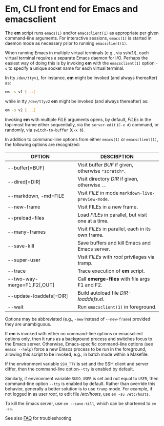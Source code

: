 # Em, CLI front end for Emacs and emacsclient
The __em__ script runs `emacs(1)` and/or `emacsclient(1)` as appropriate per
given command-line arguments. For interactive sessions, `emacs(1)` is
started in daemon mode as necessary prior to running `emacsclient(1)`.

When running Emacs in multiple virtual terminals (e.g., via ssh(1)),
each virtual terminal requires a separate Emacs daemon for I/O.
Perhaps the easiest way of doing this is by invoking __em__ with the
`emacsclient(1)` option `-s` to specify a unique socket name for each
virtual terminal.

In tty `/dev/ttyv1`, for instance, __em__ might be invoked (and
always thereafter) as:
```bash
em -s v1 [...]
```

while in tty `/dev/ttyv2` __em__ might be invoked (and always
thereafter) as:
```bash
em -s v2 [...]
```

Invoking __em__ with multiple _FILE_ arguments opens, by default,
_FILEs_ in the top-most frame either sequentially, via the
`server-edit` (`C-x #`) command, or randomly, via `switch-to-buffer`
(`C-x b`).

In addition to command-line options from either `emacs(1)` or `emacsclient(1)`,
the following options are recognized:

  OPTION                      | DESCRIPTION
  -----------------------     |------------
  --buffer[=BUF]              | Visit buffer _BUF_ if given, otherwise `*scratch*`.
  --dired[=DIR]               | Visit directory _DIR_ if given, otherwise `.`.
  --markdown, -md=FILE        | Visit _FILE_ in mode `markdown-live-preview-mode`.
  --new-frame                 | Visit FILEs in a new frame.
  --preload-files             | Load _FILEs_ in parallel, but visit one at a time.
  --many-frames               | Visit _FILEs_ in parallel, each in its own frame.
  --save-kill                 | Save buffers and kill Emacs and Emacs server.
  --super-user                | Visit _FILEs_ with _root_ privileges via tramp.
  --trace                     | Trace execution of __em__ script.
  --two-way-merge=F1,F2[,OUT] | Call __emerge-files__ with file args F1 and F2.
  --update-loaddefs[=DIR]     | Build autoload file _DIR-loaddefs.el_.
  --wait                      | Run `emacsclient(1)` in foreground.

Options may be abbreviated (e.g., `-new` instead of `--new-frame`)
provided they are unambiguous.

If __em__ is invoked with either no command-line options or
emacsclient options only, then it runs as a background process and
switches focus to the Emacs server. Otherwise, Emacs-specific
command-line options (see `emacs --help`) force a new Emacs process
to be run in the foreground, allowing this script to be invoked,
e.g., in batch mode within a Makefile.

If the environment variable `SSH_TTY` is set and the SSH client and server
differ, then the command-line option`--tty`  is enabled by default.

Similarly, if environment variable `SUDO_USER` is set and not equal to
`USER`, then command-line option `--tty` is enabled by default. Rather
than override this behavior, generally a better solution is to use
`tramp` mode. For example, if not logged in as user _root_, to edit
file _/etc/hosts_, use `em -su /etc/hosts`.

To kill the Emacs server, use `em --save-kill`, which can be shortened
to `em -sa`.

See also [FAQ](https://github.com/slewsys/emacs-cli-front-end/blob/master/FAQ.md)
for troubleshooting.
